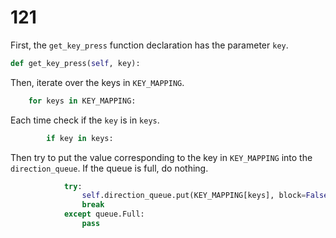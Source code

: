 # 121

First, the `get_key_press` function declaration has the parameter `key`.

```python
def get_key_press(self, key):
```

Then, iterate over the keys in `KEY_MAPPING`.

```python
    for keys in KEY_MAPPING:
```

Each time check if the `key` is in `keys`.

```python
        if key in keys:
```

Then try to put the value corresponding to the key in `KEY_MAPPING` into the `direction_queue`. If the queue is full, do nothing.

```python
            try:
                self.direction_queue.put(KEY_MAPPING[keys], block=False)
                break
            except queue.Full:
                pass
```

